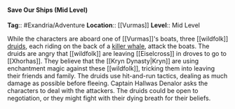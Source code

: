#### Save Our Ships (Mid Level)
**Tag**:: #Exandria/Adventure
**Location**:: [[Vurmas]]
**Level**:: Mid Level

 While the characters are aboard one of [[Vurmas]]'s boats, three [[wildfolk]] [druids](https://www.dndbeyond.com/monsters/druid), each riding on the back of a [killer whale](https://www.dndbeyond.com/monsters/killer-whale), attack the boats. The druids are angry that [[wildfolk]] are leaving [[Eiselcross]] in droves to go to [[Xhorhas]]. They believe that the [[Kryn Dynasty|Kryn]] are using enchantment magic against these [[wildfolk]], tricking them into leaving their friends and family. The druids use hit-and-run tactics, dealing as much damage as possible before fleeing. Captain Hallwas Denalor asks the characters to deal with the attackers. The druids could be open to negotiation, or they might fight with their dying breath for their beliefs.
